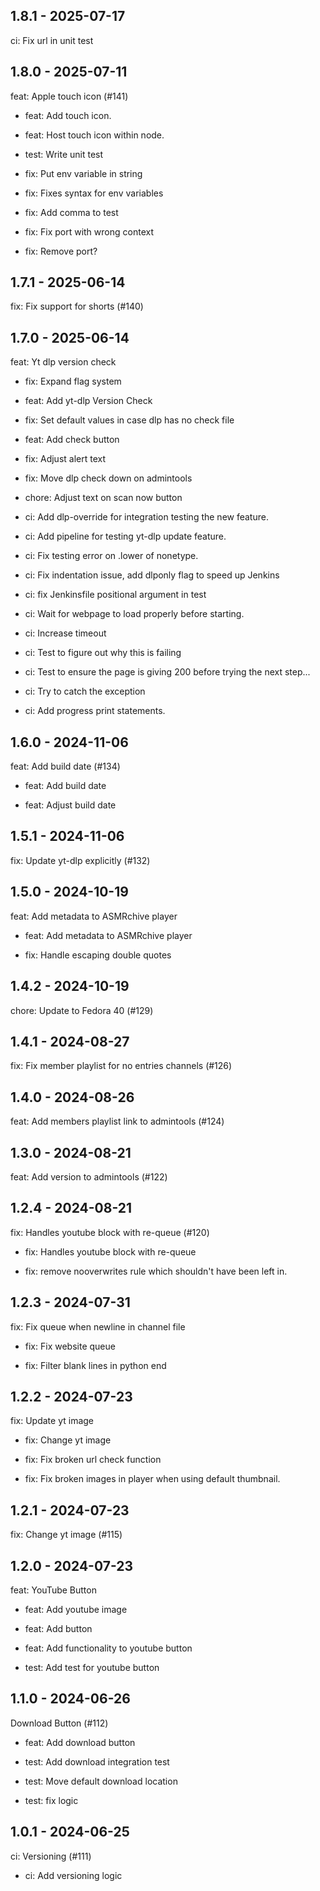 ## 1.8.1 - 2025-07-17
ci: Fix url in unit test

## 1.8.0 - 2025-07-11
feat: Apple touch icon (#141)

* feat: Add touch icon.

* feat: Host touch icon within node.

* test: Write unit test

* fix: Put env variable in string

* fix: Fixes syntax for env variables

* fix: Add comma to test

* fix: Fix port with wrong context

* fix: Remove port?

## 1.7.1 - 2025-06-14
fix: Fix support for shorts (#140)

## 1.7.0 - 2025-06-14
feat: Yt dlp version check

* fix: Expand flag system

* feat: Add yt-dlp Version Check

* fix: Set default values in case dlp has no check file

* feat: Add check button

* fix: Adjust alert text

* fix: Move dlp check down on admintools

* chore: Adjust text on scan now button

* ci: Add dlp-override for integration testing the new feature.

* ci: Add pipeline for testing yt-dlp update feature.

* ci: Fix testing error on .lower of nonetype.

* ci: Fix indentation issue, add dlponly flag to speed up Jenkins

* ci: fix Jenkinsfile positional argument in test

* ci: Wait for webpage to load properly before starting.

* ci: Increase timeout

* ci: Test to figure out why this is failing

* ci: Test to ensure the page is giving 200 before trying the next step...

* ci: Try to catch the exception

* ci: Add progress print statements.

## 1.6.0 - 2024-11-06
feat: Add build date (#134)

* feat: Add build date

* feat: Adjust build date

## 1.5.1 - 2024-11-06
fix: Update yt-dlp explicitly (#132)

## 1.5.0 - 2024-10-19
feat: Add metadata to ASMRchive player

* feat: Add metadata to ASMRchive player

* fix: Handle escaping double quotes

## 1.4.2 - 2024-10-19
chore: Update to Fedora 40 (#129)

## 1.4.1 - 2024-08-27
fix: Fix member playlist for no entries channels (#126)

## 1.4.0 - 2024-08-26
feat: Add members playlist link to admintools (#124)

## 1.3.0 - 2024-08-21
feat: Add version to admintools (#122)

## 1.2.4 - 2024-08-21
fix: Handles youtube block with re-queue (#120)

* fix: Handles youtube block with re-queue

* fix: remove nooverwrites rule which shouldn't have been left in.

## 1.2.3 - 2024-07-31
fix: Fix queue when newline in channel file

* fix: Fix website queue

* fix: Filter blank lines in python end

## 1.2.2 - 2024-07-23
fix: Update yt image

* fix: Change yt image

* fix: Fix broken url check function

* fix: Fix broken images in player when using default thumbnail.

## 1.2.1 - 2024-07-23
fix: Change yt image (#115)

## 1.2.0 - 2024-07-23
feat: YouTube Button

* feat: Add youtube image

* feat: Add button

* feat: Add functionality to youtube button

* test: Add test for youtube button

## 1.1.0 - 2024-06-26
Download Button (#112)

* feat: Add download button

* test: Add download integration test

* test: Move default download location

* test: fix logic

## 1.0.1 - 2024-06-25
ci: Versioning (#111)

* ci: Add versioning logic

